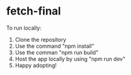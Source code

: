 # fetch-final

To run locally:

1. Clone the repository
2. Use the command "npm install"
3. Use the comman "npm run build"
4. Host the app locally by using "npm run dev"
5. Happy adopting!
